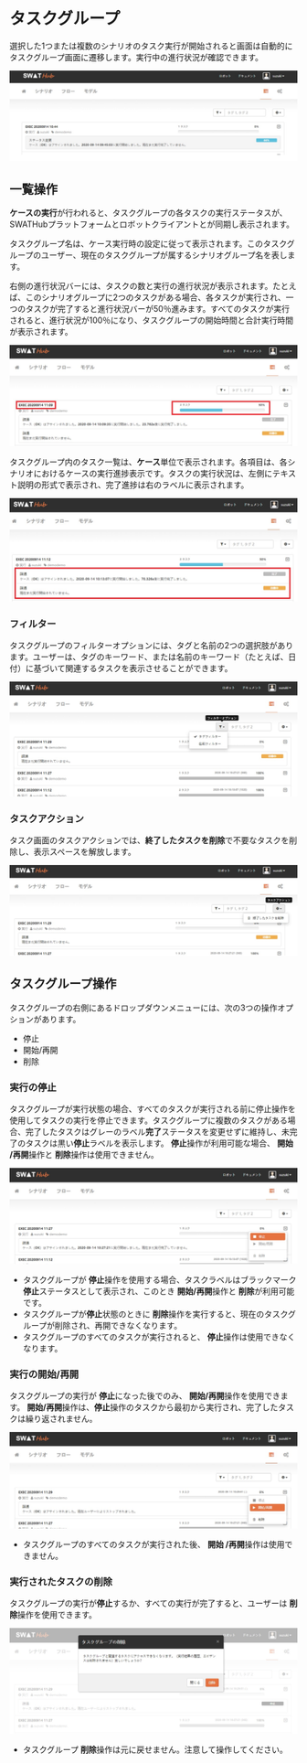 タスクグループ
===

選択した1つまたは複数のシナリオのタスク実行が開始されると画面は自動的に<i class="fa fa-tasks"></i>タスクグループ画面に遷移します。実行中の進行状況が確認できます。

![タスク実行](../assets/img/manual-task-01.jpg)

一覧操作
---

<i class="fa fa-play-circle"></i>**ケースの実行**が行われると、タスクグループの各タスクの実行ステータスが、SWATHubプラットフォームとロボットクライアントとが同期し表示されます。

タスクグループ名は、ケース実行時の設定に従って表示されます。<i class="fa fa-user"></i>このタスクグループのユーザー、<i class="fa fa-tag"></i>現在のタスクグループが属するシナリオグループ名を表します。

右側の進行状況バーには、タスクの数と実行の進行状況が表示されます。たとえば、このシナリオグループに2つのタスクがある場合、各タスクが実行され、一つのタスクが完了すると進行状況バーが50％進みます。すべてのタスクが実行されると、進行状況が100％になり、タスクグループの開始時間と合計実行時間が表示されます。

![タスクグループ実行情報](../assets/img/manual-task-02.jpg)

タスクグループ内のタスク一覧は、**ケース**単位で表示されます。各項目は、各シナリオにおけるケースの実行進捗表示です。タスクの実行状況は、左側にテキスト説明の形式で表示され、完了進捗は右のラベルに表示されます。

![ケース実行情報](../assets/img/manual-task-03.jpg)

### フィルター

タスクグループのフィルターオプションには、タグと名前の2つの選択肢があります。ユーザーは、タグのキーワード、または名前のキーワード（たとえば、日付）に基づいて関連するタスクを表示させることができます。

![タスクフィルターオプション](../assets/img/manual-task-08.jpg)

### タスクアクション

タスク画面のタスクアクションでは、**終了したタスクを削除**で不要なタスクを削除し、表示スペースを解放します。

![タスクアクション](../assets/img/manual-task-09.jpg)

タスクグループ操作
---

タスクグループの右側にある<i class="fa fa-caret-square-o-down"></i>ドロップダウンメニューには、次の3つの操作オプションがあります。
* <i class="fa fa-stop"></i>停止
* <i class="fa fa-play"></i>開始/再開
* <i class="fa fa-trash-o"></i>削除

### 実行の停止

タスクグループが実行状態の場合、すべてのタスクが実行される前に停止操作を使用してタスクの実行を停止できます。タスクグループに複数のタスクがある場合、完了したタスクはグレーのラベル**完了**ステータスを変更せずに維持し、未完了のタスクは黒い**停止**ラベルを表示します。 <i class="fa fa-stop"></i> **停止**操作が利用可能な場合、<i class="fa fa-play"></i> **開始 /再開**操作と<i class="fa fa-trash-o"></i> **削除**操作は使用できません。

![実行停止](../assets/img/manual-task-05.jpg)

* タスクグループが<i class="fa fa-stop"></i> **停止**操作を使用する場合、タスクラベルはブラックマーク**停止**ステータスとして表示され、このとき<i class="fa fa-play"></i> **開始/再開**操作と<i class="fa fa-trash-o"></i> **削除**が利用可能です。
* タスクグループが**停止**状態のときに<i class="fa fa-trash-o"></i> **削除**操作を実行すると、現在のタスクグループが削除され、再開できなくなります。
* タスクグループのすべてのタスクが実行されると、<i class="fa fa-stop"></i> **停止**操作は使用できなくなります。

### 実行の開始/再開

タスクグループの実行が<i class="fa fa-stop"></i> **停止**になった後でのみ、<i class="fa fa-play"></i> **開始/再開**操作を使用できます。 **開始/再開**操作は、**停止**操作のタスクから最初から実行され、完了したタスクは繰り返されません。

![実行開始/再開](../assets/img/manual-task-06.jpg)

* タスクグループのすべてのタスクが実行された後、<i class="fa fa-play"></i> **開始 /再開**操作は使用できません。

### 実行されたタスクの削除

タスクグループの実行が**停止**するか、すべての実行が完了すると、ユーザーは<i class="fa fa-trash-o"></i> **削除**操作を使用できます。

![実行削除](../assets/img/manual-task-07.jpg)

* タスクグループ<i class="fa fa-trash-o"></i> **削除**操作は元に戻せません。注意して操作してください。
